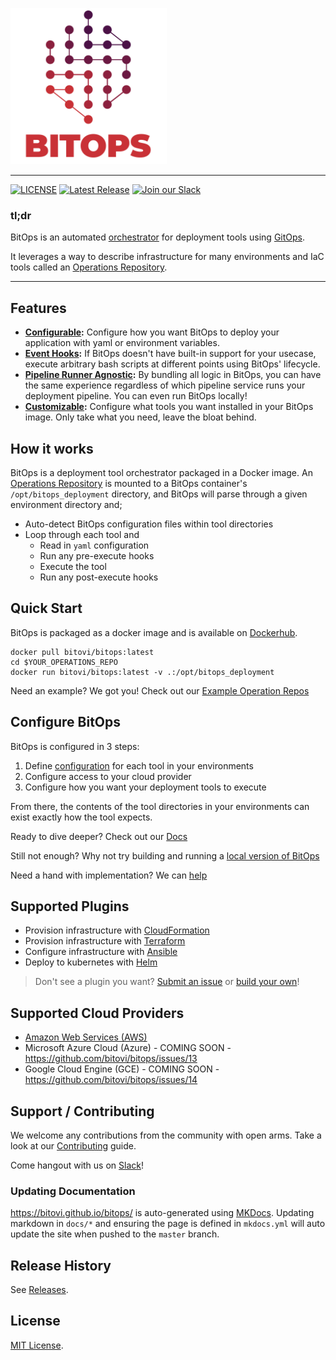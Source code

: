 [<img src="docs/assets/images/logo/Bitops(RGB)_L2_Full_4C.png" width="250"/>](docs/assets/images/logo/Bitops(RGB)_L2_Full_4C.png)

---------------------

[![LICENSE](https://img.shields.io/badge/license-MIT-green)](LICENSE.md)
[![Latest Release](https://img.shields.io/github/v/release/bitovi/bitops)](https://github.com/bitovi/bitops/releases)
[![Join our Slack](https://img.shields.io/badge/slack-join%20chat-611f69.svg)](https://www.bitovi.com/community/slack?utm_source=badge&utm_medium=badge&utm_campaign=pr-badge&utm_content=badge)

### tl;dr
BitOps is an automated [orchestrator](docs/about.md) for deployment tools using [GitOps](https://about.gitlab.com/topics/gitops/).

It leverages a way to describe infrastructure for many environments and IaC tools called an [Operations Repository](docs/operations-repo-structure.md).

---------------------

## Features

* **[Configurable](docs/configuration-base.md):** Configure how you want BitOps to deploy your application with yaml or environment variables.
* **[Event Hooks](docs/lifecycle.md):** If BitOps doesn't have built-in support for your usecase, execute arbitrary bash scripts at different points using BitOps' lifecycle.
* **[Pipeline Runner Agnostic](docs/examples.md):** By bundling all logic in BitOps, you can have the same experience regardless of which pipeline service runs your deployment pipeline. You can even run BitOps locally!
* **[Customizable](docs/plugins.md):** Configure what tools you want installed in your BitOps image. Only take what you need, leave the bloat behind. 

## How it works

BitOps is a deployment tool orchestrator packaged in a Docker image. An [Operations Repository](docs/operations-repo-structure.md) is mounted to a BitOps container's `/opt/bitops_deployment` directory, and BitOps will parse through a given environment directory and;

* Auto-detect BitOps configuration files within tool directories
* Loop through each tool and
  * Read in `yaml` configuration
  * Run any pre-execute hooks
  * Execute the tool
  * Run any post-execute hooks

## Quick Start
BitOps is packaged as a docker image and is available on [Dockerhub](https://hub.docker.com/r/bitovi/bitops).
```
docker pull bitovi/bitops:latest
cd $YOUR_OPERATIONS_REPO
docker run bitovi/bitops:latest -v .:/opt/bitops_deployment
```

Need an example? We got you! Check out our [Example Operation Repos](https://github.com/bitovi/operations-test)

## Configure BitOps
BitOps is configured in 3 steps:

1. Define [configuration](docs/configuration-base.md) for each tool in your environments
2. Configure access to your cloud provider
3. Configure how you want your deployment tools to execute

From there, the contents of the tool directories in your environments can exist exactly how the tool expects.

Ready to dive deeper? Check out our [Docs](docs/configuration-base.md)

Still not enough? Why not try building and running a [local version of BitOps](docs/development-local.md)

Need a hand with implementation? We can [help](https://www.bitovi.com/devops-consulting)

## Supported Plugins
* Provision infrastructure with [CloudFormation](https://github.com/bitops-plugins/cloudformation/blob/main/README.md)
* Provision infrastructure with [Terraform](https://github.com/bitops-plugins/terraform/blob/main/README.md)
* Configure infrastructure with [Ansible](https://github.com/bitops-plugins/ansible/blob/main/README.md)
* Deploy to kubernetes with [Helm](https://github.com/bitops-plugins/helm/blob/main/README.md)

> Don't see a plugin you want?  [Submit an issue](https://github.com/bitovi/bitops/issues) or [build your own](docs/plugins.md#creating-your-own-plugin)!

## Supported Cloud Providers
* [Amazon Web Services (AWS)](https://github.com/bitops-plugins/aws/blob/main/README.md)
* Microsoft Azure Cloud (Azure) - COMING SOON - https://github.com/bitovi/bitops/issues/13
* Google Cloud Engine (GCE) - COMING SOON - https://github.com/bitovi/bitops/issues/14

## Support / Contributing

We welcome any contributions from the community with open arms. Take a look at our [Contributing](docs/contributing/contributing.md) guide.

Come hangout with us on [Slack](https://www.bitovi.com/community/slack)!

### Updating Documentation

https://bitovi.github.io/bitops/ is auto-generated using [MKDocs](https://www.mkdocs.org/). Updating markdown in `docs/*` and ensuring the page is defined in `mkdocs.yml` will auto update the site when pushed to the `master` branch.

## Release History

See [Releases](https://github.com/bitovi/bitops/releases).

## License

[MIT License](/license).
